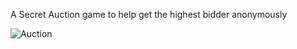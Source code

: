 A Secret Auction game to help get the highest bidder anonymously 

![Auction](https://taylorwells.com.au/wp-content/uploads/2020/03/auction-1024x440.png)